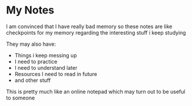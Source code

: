 # My Notes 
I am convinced that I have really bad memory so these notes are like checkpoints for my memory regarding the interesting stuff i keep studying

They may also have:

- Things i keep messing up
- I need to practice
- I need to understand later
- Resources I need to read in future
- and other stuff 


This is pretty much like an online notepad which may turn out to be useful to someone
